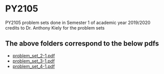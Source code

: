 # PY2105
PY2105 problem sets done in Semester 1 of academic year 2019/2020 credits to Dr. Anthony Kiely for the problem sets

The above folders correspond to the below pdfs
----------------------------------------------

* [problem_set_2-1.pdf](problem_set_2-1.pdf)
* [problem_set_3-1.pdf](problem_set_3-1.pdf)
* [problem_set_4-1.pdf](problem_set_4-1.pdf)

